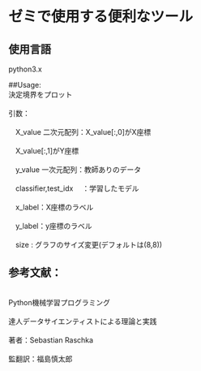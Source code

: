 # ゼミで使用する便利なツール



 ## 使用言語
 python3.x
 
 ##Usage:
<br>決定境界をプロット</br>
 <br>引数：</br>
<br> 　X_value 二次元配列：X_value[:,0]がX座標</br>
 <br>　X_value[:,1]がY座標</br>
<br> 　y_value 一次元配列：教師ありのデータ</br>
<br> 　classifier,test_idx　 ：学習したモデル</br>
<br> 　x_label：X座標のラベル</br>
<br> 　y_label：y座標のラベル</br>
<br> 　size  : グラフのサイズ変更(デフォルトは(8,8))</br>


 ## 参考文献：
 <br>Python機械学習プログラミング</br>
<br>達人データサイエンティストによる理論と実践</br>
<br>著者：Sebastian Raschka</br>
<br>監翻訳：福島慎太郎</br>
